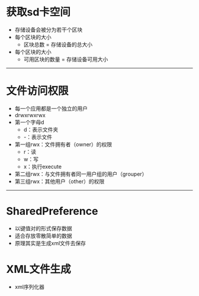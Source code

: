 # 获取sd卡空间
* 存储设备会被分为若干个区块
* 每个区块的大小 
	* 区块总数 = 存储设备的总大小
* 每个区块的大小 
	* 可用区块的数量 = 存储设备可用大小
---	

# 文件访问权限
* 每一个应用都是一个独立的用户 
* drwxrwxrwx
* 第一个字母d
	* d：表示文件夹
	* -：表示文件
* 第一组rwx：文件拥有者（owner）的权限
	* r：读
	* w：写
	* x：执行execute
* 第二组rwx：与文件拥有者同一用户组的用户（grouper）
* 第三组rwx：其他用户（other）的权限

---
# SharedPreference
* 以键值对的形式保存数据
* 适合存放零散简单的数据
* 原理其实是生成xml文件去保存

# XML文件生成
* xml序列化器
